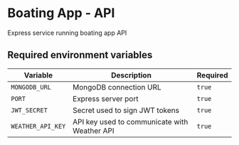 # Boating App - API

Express service running boating app API

## Required environment variables

| Variable          | Description                                  | Required |
| ----------------- | -------------------------------------------- | -------- |
| `MONGODB_URL`     | MongoDB connection URL                       | `true`   |
| `PORT`            | Express server port                          | `true`   |
| `JWT_SECRET`      | Secret used to sign JWT tokens               | `true`   |
| `WEATHER_API_KEY` | API key used to communicate with Weather API | `true`   |
